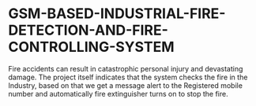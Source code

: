 # GSM-BASED-INDUSTRIAL-FIRE-DETECTION-AND-FIRE-CONTROLLING-SYSTEM
Fire accidents can result in catastrophic personal injury and devastating damage. The project itself indicates that the system checks the fire in the Industry, based on that we get a message alert  to the Registered mobile number and automatically fire extinguisher turns on to stop the fire.
